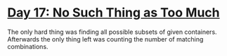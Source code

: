 # [Day 17: No Such Thing as Too Much](https://adventofcode.com/2015/day/17)

The only hard thing was finding all possible subsets of given containers. Afterwards
the only thing left was counting the number of matching combinations.
